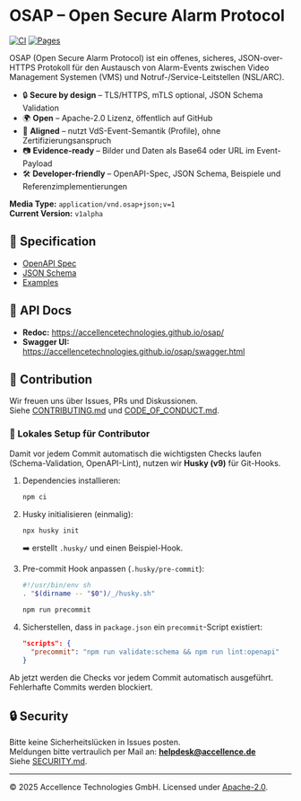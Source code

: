 # OSAP – Open Secure Alarm Protocol

[![CI](https://github.com/AccellenceTechnologies/osap/actions/workflows/ci.yml/badge.svg)](https://github.com/AccellenceTechnologies/osap/actions/workflows/ci.yml)
[![Pages](https://github.com/AccellenceTechnologies/osap/actions/workflows/pages.yml/badge.svg)](https://accellencetechnologies.github.io/osap/)

OSAP (Open Secure Alarm Protocol) ist ein offenes, sicheres, JSON-over-HTTPS Protokoll für den Austausch von Alarm-Events zwischen Video Management Systemen (VMS) und Notruf-/Service-Leitstellen (NSL/ARC).

- 🔒 **Secure by design** – TLS/HTTPS, mTLS optional, JSON Schema Validation  
- 🌍 **Open** – Apache-2.0 Lizenz, öffentlich auf GitHub  
- 🔗 **Aligned** – nutzt VdS-Event-Semantik (Profile), ohne Zertifizierungsanspruch  
- 📷 **Evidence-ready** – Bilder und Daten als Base64 oder URL im Event-Payload  
- 🛠️ **Developer-friendly** – OpenAPI-Spec, JSON Schema, Beispiele und Referenzimplementierungen  

**Media Type:** `application/vnd.osap+json;v=1`  
**Current Version:** `v1alpha`  

## 📑 Specification
- [OpenAPI Spec](./openapi.yaml)
- [JSON Schema](./schemas/osap-event.schema.json)
- [Examples](./examples/)

## 📖 API Docs
- **Redoc:** https://accellencetechnologies.github.io/osap/  
- **Swagger UI:** https://accellencetechnologies.github.io/osap/swagger.html

## 🤝 Contribution
Wir freuen uns über Issues, PRs und Diskussionen.  
Siehe [CONTRIBUTING.md](./CONTRIBUTING.md) und [CODE_OF_CONDUCT.md](./CODE_OF_CONDUCT.md).

### 🔧 Lokales Setup für Contributor
Damit vor jedem Commit automatisch die wichtigsten Checks laufen (Schema-Validation, OpenAPI-Lint), nutzen wir **Husky (v9)** für Git-Hooks.

1. Dependencies installieren:
   ```bash
   npm ci
   ```

2. Husky initialisieren (einmalig):
   ```bash
   npx husky init
   ```
   ➡️ erstellt `.husky/` und einen Beispiel-Hook.

3. Pre-commit Hook anpassen (`.husky/pre-commit`):
   ```sh
   #!/usr/bin/env sh
   . "$(dirname -- "$0")/_/husky.sh"

   npm run precommit
   ```

4. Sicherstellen, dass in `package.json` ein `precommit`-Script existiert:
   ```json
   "scripts": {
     "precommit": "npm run validate:schema && npm run lint:openapi"
   }
   ```

Ab jetzt werden die Checks vor jedem Commit automatisch ausgeführt. Fehlerhafte Commits werden blockiert.

## 🔒 Security
Bitte keine Sicherheitslücken in Issues posten.  
Meldungen bitte vertraulich per Mail an: **helpdesk@accellence.de**  
Siehe [SECURITY.md](./SECURITY.md).

---

© 2025 Accellence Technologies GmbH. Licensed under [Apache-2.0](./LICENSE).
